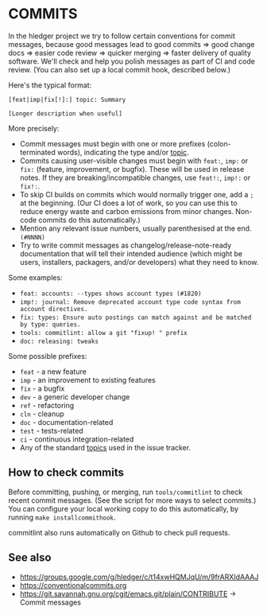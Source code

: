 # COMMITS

<div class=pagetoc>

<!-- toc -->
</div>

In the hledger project we try to follow certain conventions for commit messages,
because good messages lead to good commits => good change docs => 
easier code review => quicker merging => faster delivery of quality software.
We'll check and help you polish messages as part of CI and code review.
(You can also set up a local commit hook, described below.)

Here's the typical format: <!-- keep synced with tools/commitlint -->

    [feat|imp|fix[!]:] topic: Summary

    [Longer description when useful]

More precisely:

- Commit messages must begin with one or more prefixes (colon-terminated words),
  indicating the type and/or [topic](ISSUES.html#topics).
- Commits causing user-visible changes must begin with `feat:`, `imp:` or `fix:` 
  (feature, improvement, or bugfix). These will be used in release notes.
  If they are breaking/incompatible changes, use `feat!:`, `imp!:` or `fix!:`.
- To skip CI builds on commits which would normally trigger one, add a `;` at the beginning.
  (Our CI does a lot of work, so you can use this to reduce energy waste 
   and carbon emissions from minor changes. Non-code commits do this automatically.)
- Mention any relevant issue numbers, usually parenthesised at the end. `(#NNNN)`
- Try to write commit messages as changelog/release-note-ready documentation that will tell their
  intended audience (which might be users, installers, packagers, and/or developers) 
  what they need to know.

Some examples:

- `feat: accounts: --types shows account types (#1820)`
- `imp!: journal: Remove deprecated account type code syntax from account directives.`
- `fix: types: Ensure auto postings can match against and be matched by type: queries.`
- `tools: commitlint: allow a git "fixup! " prefix`
- `doc: releasing: tweaks`

Some possible prefixes:

- `feat` - a new feature
- `imp`  - an improvement to existing features
- `fix`  - a bugfix
- `dev` - a generic developer change
- `ref` - refactoring
- `cln` - cleanup
- `doc` - documentation-related
- `test` - tests-related
- `ci`  - continuous integration-related
- Any of the standard [topics](ISSUES.html#topics) used in the issue tracker.

## How to check commits

Before committing, pushing, or merging, run `tools/commitlint` to check recent commit messages.
(See the script for more ways to select commits.) You can configure your local working copy
to do this automatically, by running `make installcommithook`.

commitlint also runs automatically on Github to check pull requests.

## See also

- <https://groups.google.com/g/hledger/c/t14xwHQMJqU/m/9frARXIdAAAJ>
- <https://conventionalcommits.org>
- <https://git.savannah.gnu.org/cgit/emacs.git/plain/CONTRIBUTE> -> Commit messages

